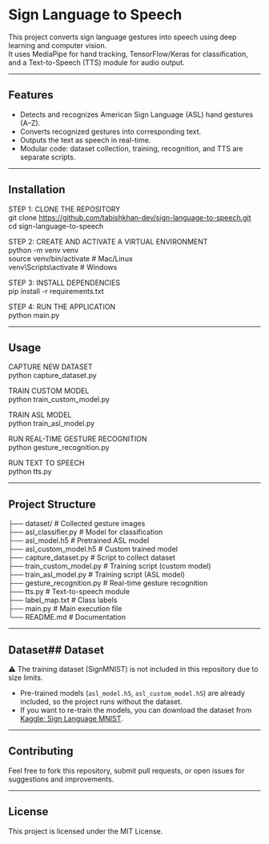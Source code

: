 # Sign Language to Speech

This project converts sign language gestures into speech using deep learning and computer vision.  
It uses MediaPipe for hand tracking, TensorFlow/Keras for classification, and a Text-to-Speech (TTS) module for audio output.  

---

## Features
- Detects and recognizes American Sign Language (ASL) hand gestures (A–Z).
- Converts recognized gestures into corresponding text.
- Outputs the text as speech in real-time.
- Modular code: dataset collection, training, recognition, and TTS are separate scripts.

---

## Installation

STEP 1: CLONE THE REPOSITORY  
git clone https://github.com/tabishkhan-dev/sign-language-to-speech.git  
cd sign-language-to-speech  

STEP 2: CREATE AND ACTIVATE A VIRTUAL ENVIRONMENT  
python -m venv venv  
source venv/bin/activate   # Mac/Linux  
venv\Scripts\activate      # Windows  

STEP 3: INSTALL DEPENDENCIES  
pip install -r requirements.txt  

STEP 4: RUN THE APPLICATION  
python main.py  

---

## Usage

CAPTURE NEW DATASET  
python capture_dataset.py  

TRAIN CUSTOM MODEL  
python train_custom_model.py  

TRAIN ASL MODEL  
python train_asl_model.py  

RUN REAL-TIME GESTURE RECOGNITION  
python gesture_recognition.py  

RUN TEXT TO SPEECH  
python tts.py  

---

## Project Structure
├── dataset/                # Collected gesture images  
├── asl_classifier.py       # Model for classification  
├── asl_model.h5            # Pretrained ASL model  
├── asl_custom_model.h5     # Custom trained model  
├── capture_dataset.py      # Script to collect dataset  
├── train_custom_model.py   # Training script (custom model)  
├── train_asl_model.py      # Training script (ASL model)  
├── gesture_recognition.py  # Real-time gesture recognition  
├── tts.py                  # Text-to-speech module  
├── label_map.txt           # Class labels  
├── main.py                 # Main execution file  
└── README.md               # Documentation  

---

## Dataset## Dataset
⚠️ The training dataset (SignMNIST) is not included in this repository due to size limits.  

- Pre-trained models (`asl_model.h5`, `asl_custom_model.h5`) are already included, so the project runs without the dataset.  
- If you want to re-train the models, you can download the dataset from [Kaggle: Sign Language MNIST](https://www.kaggle.com/datamunge/sign-language-mnist).  


---

## Contributing
Feel free to fork this repository, submit pull requests, or open issues for suggestions and improvements.

---

## License
This project is licensed under the MIT License.
